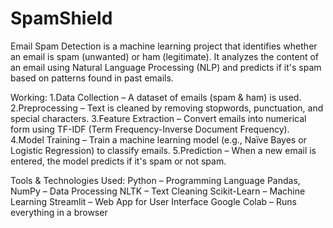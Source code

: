 # SpamShield
Email Spam Detection is a machine learning project that identifies whether an email is spam (unwanted) or ham (legitimate). It analyzes the content of an email using Natural Language Processing (NLP) and predicts if it's spam based on patterns found in past emails.  

Working:
1.Data Collection – A dataset of emails (spam & ham) is used.
2.Preprocessing – Text is cleaned by removing stopwords, punctuation, and special characters.
3.Feature Extraction – Convert emails into numerical form using TF-IDF (Term Frequency-Inverse Document Frequency).
4.Model Training – Train a machine learning model (e.g., Naïve Bayes or Logistic Regression) to classify emails.
5.Prediction – When a new email is entered, the model predicts if it's spam or not spam.

Tools & Technologies Used:
 Python – Programming Language
 Pandas, NumPy – Data Processing
 NLTK – Text Cleaning
 Scikit-Learn – Machine Learning
 Streamlit – Web App for User Interface
 Google Colab – Runs everything in a browser
